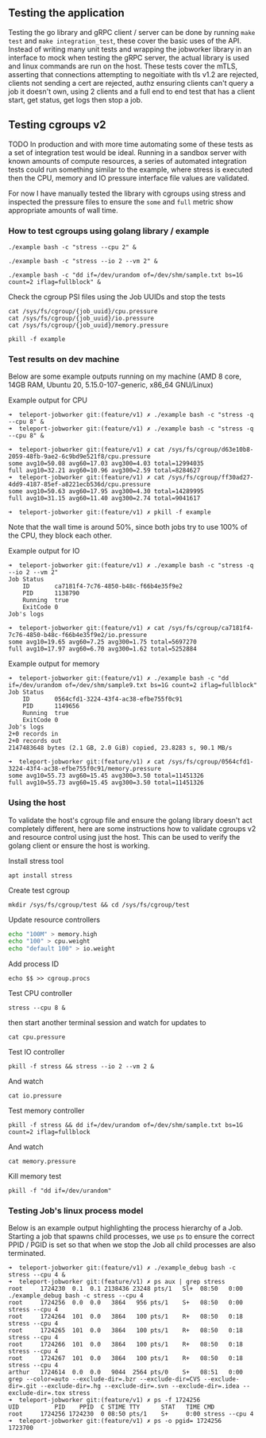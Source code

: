 ## Testing the application

Testing the go library and gRPC client / server can be done by running `make test` and `make integration_test`, these cover the basic uses of the API. Instead of writing many unit tests and wrapping the jobworker library in an interface to mock when testing the gRPC server, the actual library is used and linux commands are run on the host. These tests cover the mTLS, asserting that connections attempting to negoitiate with tls v1.2 are rejected, clients not sending a cert are rejected, authz ensuring clients can't query a job it doesn't own, using 2 clients and a full end to end test that has a client start, get status, get logs then stop a job.

## Testing cgroups v2

TODO In production and with more time automating some of these tests as a set of integration test would be ideal. Running in a sandbox server with known amounts of compute resources, a series of automated integration tests could run something similar to the example, where stress is executed then the CPU, memory and IO pressure interface file values are validated.

For now I have manually tested the library with cgroups using stress and inspected the pressure files to ensure the `some` and `full` metric show appropriate amounts of wall time.

### How to test cgroups using golang library / example

```
./example bash -c "stress --cpu 2" &

./example bash -c "stress --io 2 --vm 2" &

./example bash -c "dd if=/dev/urandom of=/dev/shm/sample.txt bs=1G count=2 iflag=fullblock" &
```

Check the cgroup PSI files using the Job UUIDs and stop the tests

```
cat /sys/fs/cgroup/{job_uuid}/cpu.pressure
cat /sys/fs/cgroup/{job_uuid}/io.pressure
cat /sys/fs/cgroup/{job_uuid}/memory.pressure

pkill -f example
```

### Test results on dev machine

Below are some example outputs running on my machine (AMD 8 core, 14GB RAM, Ubuntu 20, 5.15.0-107-generic, x86_64 GNU/Linux)

Example output for CPU

```
➜  teleport-jobworker git:(feature/v1) ✗ ./example bash -c "stress -q --cpu 8" &
➜  teleport-jobworker git:(feature/v1) ✗ ./example bash -c "stress -q --cpu 8" &

➜  teleport-jobworker git:(feature/v1) ✗ cat /sys/fs/cgroup/d63e10b8-2059-48fb-9ae2-6c9bd9e521f8/cpu.pressure
some avg10=50.08 avg60=17.03 avg300=4.03 total=12994035
full avg10=32.21 avg60=10.96 avg300=2.59 total=8284627
➜  teleport-jobworker git:(feature/v1) ✗ cat /sys/fs/cgroup/ff30ad27-4dd9-4187-85ef-a8221ecb536d/cpu.pressure
some avg10=50.63 avg60=17.95 avg300=4.30 total=14289995
full avg10=31.15 avg60=11.40 avg300=2.74 total=9041617

➜  teleport-jobworker git:(feature/v1) ✗ pkill -f example
```

Note that the wall time is around 50%, since both jobs try to use 100% of the CPU, they block each other.

Example output for IO

```
➜  teleport-jobworker git:(feature/v1) ✗ ./example bash -c "stress -q --io 2 --vm 2"
Job Status
	ID	     ca7181f4-7c76-4850-b48c-f66b4e35f9e2
	PID	     1138790
	Running	 true
	ExitCode 0
Job's logs

➜  teleport-jobworker git:(feature/v1) ✗ cat /sys/fs/cgroup/ca7181f4-7c76-4850-b48c-f66b4e35f9e2/io.pressure 
some avg10=19.65 avg60=7.25 avg300=1.75 total=5697270
full avg10=17.97 avg60=6.70 avg300=1.62 total=5252884
```

Example output for memory

```
➜  teleport-jobworker git:(feature/v1) ✗ ./example bash -c "dd if=/dev/urandom of=/dev/shm/sample9.txt bs=1G count=2 iflag=fullblock"
Job Status
	ID	     0564cfd1-3224-43f4-ac38-efbe755f0c91
	PID	     1149656
	Running	 true
	ExitCode 0
Job's logs
2+0 records in
2+0 records out
2147483648 bytes (2.1 GB, 2.0 GiB) copied, 23.8283 s, 90.1 MB/s

➜  teleport-jobworker git:(feature/v1) ✗ cat /sys/fs/cgroup/0564cfd1-3224-43f4-ac38-efbe755f0c91/memory.pressure 
some avg10=55.73 avg60=15.45 avg300=3.50 total=11451326
full avg10=55.73 avg60=15.45 avg300=3.50 total=11451326
```

### Using the host

To validate the host's cgroup file and ensure the golang library doesn't act completely different, here are some instructions how to validate cgroups v2 and resource control using just the host. This can be used to verify the golang client or ensure the host is working.

Install stress tool

`apt install stress`

Create test cgroup

`mkdir /sys/fs/cgroup/test && cd /sys/fs/cgroup/test`

Update resource controllers

```bash
echo "100M" > memory.high
echo "100" > cpu.weight
echo "default 100" > io.weight
```

Add process ID

`echo $$ >> cgroup.procs`

Test CPU controller

`stress --cpu 8 &`

then start another terminal session and watch for updates to

`cat cpu.pressure`

Test IO controller

`pkill -f stress && stress --io 2 --vm 2 &`

And watch

`cat io.pressure`

Test memory controller

`pkill -f stress && dd if=/dev/urandom of=/dev/shm/sample.txt bs=1G count=2 iflag=fullblock`

And watch

`cat memory.pressure`

Kill memory test

`pkill -f "dd if=/dev/urandom"`

### Testing Job's linux process model

Below is an example output highlighting the process hierarchy of a Job. Starting a job that spawns child processes, we use `ps` to ensure the correct PPID / PGID is set so that when we stop the Job all child processes are also terminated.

```
➜  teleport-jobworker git:(feature/v1) ✗ ./example_debug bash -c stress --cpu 4 &
➜  teleport-jobworker git:(feature/v1) ✗ ps aux | grep stress
root     1724230  0.1  0.1 2138436 23248 pts/1   Sl+  08:50   0:00 ./example_debug bash -c stress --cpu 4
root     1724256  0.0  0.0   3864   956 pts/1    S+   08:50   0:00 stress --cpu 4
root     1724264  101  0.0   3864   100 pts/1    R+   08:50   0:18 stress --cpu 4
root     1724265  101  0.0   3864   100 pts/1    R+   08:50   0:18 stress --cpu 4
root     1724266  101  0.0   3864   100 pts/1    R+   08:50   0:18 stress --cpu 4
root     1724267  101  0.0   3864   100 pts/1    R+   08:50   0:18 stress --cpu 4
arthur   1724614  0.0  0.0   9044  2564 pts/0    S+   08:51   0:00 grep --color=auto --exclude-dir=.bzr --exclude-dir=CVS --exclude-dir=.git --exclude-dir=.hg --exclude-dir=.svn --exclude-dir=.idea --exclude-dir=.tox stress
➜  teleport-jobworker git:(feature/v1) ✗ ps -f 1724256
UID          PID    PPID  C STIME TTY      STAT   TIME CMD
root     1724256 1724230  0 08:50 pts/1    S+     0:00 stress --cpu 4
➜  teleport-jobworker git:(feature/v1) ✗ ps -o pgid= 1724256     
1723700
```